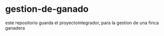 # gestion-de-ganado
este repositorio guarda el proyectointegrador, para la gestion de una finca ganadera
